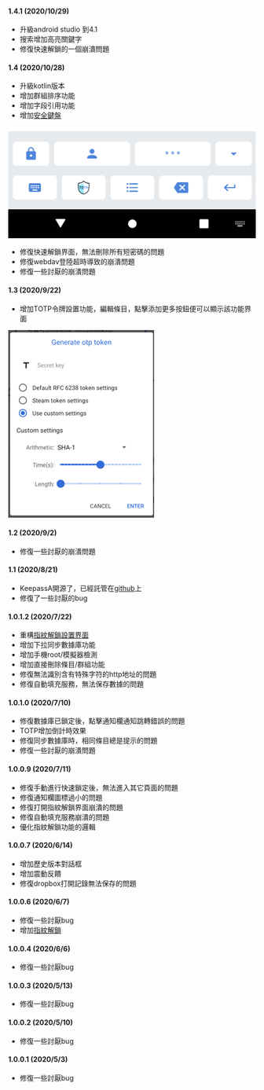 #### 1.4.1 (2020/10/29)
- 升級android studio 到4.1
- 搜索增加高亮關鍵字
- 修復快速解鎖的一個崩潰問題

#### 1.4 (2020/10/28)
- 升級kotlin版本
- 增加群組排序功能
- 增加字段引用功能
- 增加[安全鍵盤](route://keepassA.com/kpa?activity=ime)

![ime](https://raw.githubusercontent.com/AriaLyy/KeepassA/master/img/ime.png)
- 修復快速解鎖界面，無法刪除所有短密碼的問題
- 修復webdav登陸超時導致的崩潰問題
- 修復一些討厭的崩潰問題

#### 1.3 (2020/9/22)
- 增加TOTP令牌設置功能，編輯條目，點擊添加更多按鈕便可以顯示該功能界面

![otp_setting](https://raw.githubusercontent.com/AriaLyy/KeepassA/master/img/otpsetting.png)

#### 1.2 (2020/9/2)
- 修復一些討厭的崩潰問題

#### 1.1 (2020/8/21)
- KeepassA開源了，已經託管在[github](https://github.com/AriaLyy/KeepassA)上
- 修復了一些討厭的bug

#### 1.0.1.2 (2020/7/22)
- 重構[指紋解鎖設置界面](route://keepassA.com/kpa?activity=FingerprintActivity)
- 增加下拉同步數據庫功能
- 增加手機root/模擬器檢測
- 增加直接刪除條目/群組功能
- 修復無法識別含有特殊字符的http地址的問題
- 修復自動填充服務，無法保存數據的問題

#### 1.0.1.0 (2020/7/10)
- 修復數據庫已鎖定後，點擊通知欄通知跳轉錯誤的問題
- TOTP增加倒計時效果
- 修復同步數據庫時，相同條目總是提示的問題
- 修復一些討厭的崩潰問題

#### 1.0.0.9 (2020/7/11)
- 修復手動進行快速鎖定後，無法進入其它頁面的問題
- 修復通知欄圖標過小的問題
- 修復打開指紋解鎖界面崩潰的問題
- 修復自動填充服務崩潰的問題
- 優化指紋解鎖功能的邏輯

#### 1.0.0.7 (2020/6/14)
- 增加歷史版本對話框
- 增加震動反饋
- 修復dropbox打開記錄無法保存的問題

#### 1.0.0.6 (2020/6/7)
- 修復一些討厭bug
- 增加[指紋解鎖](route://keepassA.com/kpa?activity=FingerprintActivity)

#### 1.0.0.4 (2020/6/6)
- 修復一些討厭bug

#### 1.0.0.3 (2020/5/13)
- 修復一些討厭bug

#### 1.0.0.2 (2020/5/10)
- 修復一些討厭bug

#### 1.0.0.1 (2020/5/3)
- 修復一些討厭bug
